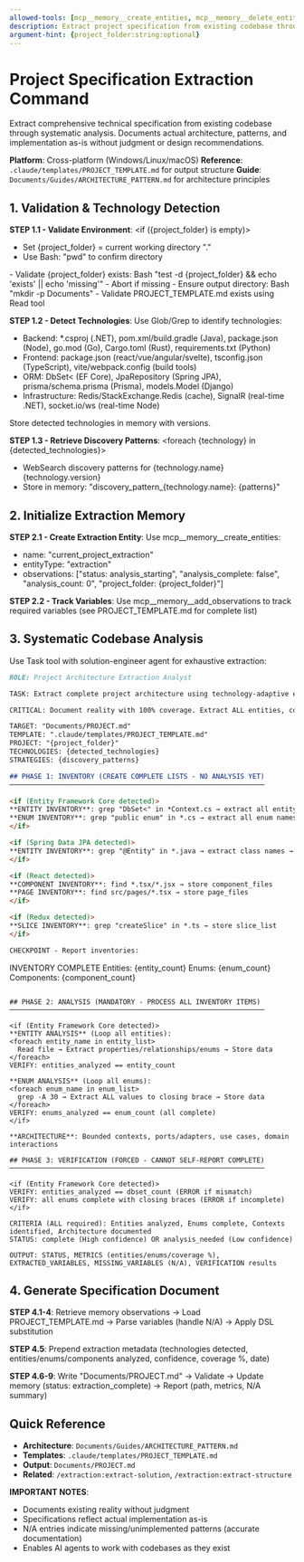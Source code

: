 ```yaml
---
allowed-tools: [mcp__memory__create_entities, mcp__memory__delete_entities, mcp__memory__create_relations, mcp__memory__delete_relations, mcp__memory__add_observations, mcp__memory__delete_observations, mcp__memory__read_graph, mcp__memory__search_nodes, mcp__memory__open_nodes, Task, Read, Write, Edit, Glob, Grep, Bash, TodoWrite]
description: Extract project specification from existing codebase through systematic analysis
argument-hint: {project_folder:string:optional}
---
```


# Project Specification Extraction Command

Extract comprehensive technical specification from existing codebase through systematic analysis. Documents actual architecture, patterns, and implementation as-is without judgment or design recommendations.

**Platform**: Cross-platform (Windows/Linux/macOS)
**Reference**: `.claude/templates/PROJECT_TEMPLATE.md` for output structure
**Guide**: `Documents/Guides/ARCHITECTURE_PATTERN.md` for architecture principles

## 1. Validation & Technology Detection

**STEP 1.1 - Validate Environment**:
<if ({project_folder} is empty)>
- Set {project_folder} = current working directory "."
- Use Bash: "pwd" to confirm directory
<else>
- Validate {project_folder} exists: Bash "test -d {project_folder} && echo 'exists' || echo 'missing'"
- Abort if missing
</if>
- Ensure output directory: Bash "mkdir -p Documents"
- Validate PROJECT_TEMPLATE.md exists using Read tool

**STEP 1.2 - Detect Technologies**:
Use Glob/Grep to identify technologies:
- Backend: *.csproj (.NET), pom.xml/build.gradle (Java), package.json (Node), go.mod (Go), Cargo.toml (Rust), requirements.txt (Python)
- Frontend: package.json (react/vue/angular/svelte), tsconfig.json (TypeScript), vite/webpack.config (build tools)
- ORM: DbSet< (EF Core), JpaRepository (Spring JPA), prisma/schema.prisma (Prisma), models.Model (Django)
- Infrastructure: Redis/StackExchange.Redis (cache), SignalR (real-time .NET), socket.io/ws (real-time Node)

Store detected technologies in memory with versions.

**STEP 1.3 - Retrieve Discovery Patterns**:
<foreach {technology} in {detected_technologies}>
- WebSearch discovery patterns for {technology.name} {technology.version}
- Store in memory: "discovery_pattern_{technology.name}: {patterns}"
</foreach>

## 2. Initialize Extraction Memory

**STEP 2.1 - Create Extraction Entity**:
Use mcp__memory__create_entities:
- name: "current_project_extraction"
- entityType: "extraction"
- observations: ["status: analysis_starting", "analysis_complete: false", "analysis_count: 0", "project_folder: {project_folder}"]

**STEP 2.2 - Track Variables**:
Use mcp__memory__add_observations to track required variables (see PROJECT_TEMPLATE.md for complete list)

## 3. Systematic Codebase Analysis

Use Task tool with solution-engineer agent for exhaustive extraction:

```markdown
ROLE: Project Architecture Extraction Analyst

TASK: Extract complete project architecture using technology-adaptive exhaustive discovery.

CRITICAL: Document reality with 100% coverage. Extract ALL entities, components, patterns.

TARGET: "Documents/PROJECT.md"
TEMPLATE: ".claude/templates/PROJECT_TEMPLATE.md"
PROJECT: "{project_folder}"
TECHNOLOGIES: {detected_technologies}
STRATEGIES: {discovery_patterns}

## PHASE 1: INVENTORY (CREATE COMPLETE LISTS - NO ANALYSIS YET)
───────────────────────────────────────────────────────────────

<if (Entity Framework Core detected)>
**ENTITY INVENTORY**: grep "DbSet<" in *Context.cs → extract all entity names → store entity_list
**ENUM INVENTORY**: grep "public enum" in *.cs → extract all enum names → store enum_list
</if>

<if (Spring Data JPA detected)>
**ENTITY INVENTORY**: grep "@Entity" in *.java → extract class names → cross-ref JpaRepository
</if>

<if (React detected)>
**COMPONENT INVENTORY**: find *.tsx/*.jsx → store component_files
**PAGE INVENTORY**: find src/pages/*.tsx → store page_files
</if>

<if (Redux detected)>
**SLICE INVENTORY**: grep "createSlice" in *.ts → store slice_list
</if>

CHECKPOINT - Report inventories:
```
INVENTORY COMPLETE
Entities: {entity_count}
Enums: {enum_count}
Components: {component_count}
```

## PHASE 2: ANALYSIS (MANDATORY - PROCESS ALL INVENTORY ITEMS)
───────────────────────────────────────────────────────────────

<if (Entity Framework Core detected)>
**ENTITY ANALYSIS** (Loop all entities):
<foreach entity_name in entity_list>
  Read file → Extract properties/relationships/enums → Store data
</foreach>
VERIFY: entities_analyzed == entity_count

**ENUM ANALYSIS** (Loop all enums):
<foreach enum_name in enum_list>
  grep -A 30 → Extract ALL values to closing brace → Store data
</foreach>
VERIFY: enums_analyzed == enum_count (all complete)
</if>

**ARCHITECTURE**: Bounded contexts, ports/adapters, use cases, domain interactions

## PHASE 3: VERIFICATION (FORCED - CANNOT SELF-REPORT COMPLETE)
───────────────────────────────────────────────────────────────

<if (Entity Framework Core detected)>
VERIFY: entities_analyzed == dbset_count (ERROR if mismatch)
VERIFY: all enums complete with closing braces (ERROR if incomplete)
</if>

CRITERIA (ALL required): Entities analyzed, Enums complete, Contexts identified, Architecture documented
STATUS: complete (High confidence) OR analysis_needed (Low confidence)

OUTPUT: STATUS, METRICS (entities/enums/coverage %), EXTRACTED_VARIABLES, MISSING_VARIABLES (N/A), VERIFICATION results
```

## 4. Generate Specification Document

**STEP 4.1-4**: Retrieve memory observations → Load PROJECT_TEMPLATE.md → Parse variables (handle N/A) → Apply DSL substitution

**STEP 4.5**: Prepend extraction metadata (technologies detected, entities/enums/components analyzed, confidence, coverage %, date)

**STEP 4.6-9**: Write "Documents/PROJECT.md" → Validate → Update memory (status: extraction_complete) → Report (path, metrics, N/A summary)

## Quick Reference

- **Architecture**: `Documents/Guides/ARCHITECTURE_PATTERN.md`
- **Templates**: `.claude/templates/PROJECT_TEMPLATE.md`
- **Output**: `Documents/PROJECT.md`
- **Related**: `/extraction:extract-solution`, `/extraction:extract-structure`

**IMPORTANT NOTES**:
- Documents existing reality without judgment
- Specifications reflect actual implementation as-is
- N/A entries indicate missing/unimplemented patterns (accurate documentation)
- Enables AI agents to work with codebases as they exist
